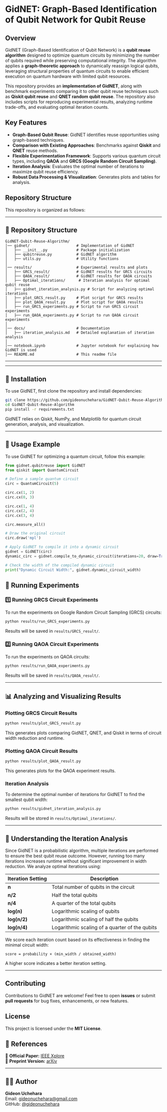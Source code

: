 # GidNET: Graph-Based Identification of Qubit Network for Qubit Reuse

## Overview
GidNET (Graph-Based Identification of Qubit Network) is a **qubit reuse algorithm** designed to optimize quantum circuits by minimizing the number of qubits required while preserving computational integrity. The algorithm applies a **graph-theoretic approach** to dynamically reassign logical qubits, leveraging structural properties of quantum circuits to enable efficient execution on quantum hardware with limited qubit resources.

This repository provides an **implementation of GidNET**, along with benchmark experiments comparing it to other qubit reuse techniques such as **Qiskit qubit reuse** and **QNET random qubit reuse**. The repository also includes scripts for reproducing experimental results, analyzing runtime trade-offs, and evaluating optimal iteration counts.

## Key Features
- **Graph-Based Qubit Reuse**: GidNET identifies reuse opportunities using graph-based techniques.
- **Comparison with Existing Approaches**: Benchmarks against **Qiskit** and **QNET** reuse methods.
- **Flexible Experimentation Framework**: Supports various quantum circuit types, including **QAOA** and **GRCS (Google Random Circuit Sampling)**.
- **Iteration Analysis**: Evaluates the optimal number of iterations to maximize qubit reuse efficiency.
- **Robust Data Processing & Visualization**: Generates plots and tables for analysis.

## Repository Structure
This repository is organized as follows:

---

## 📂 Repository Structure

```
GidNET-Qubit-Reuse-Algorithm/
│── gidnet/                     # Implementation of GidNET
│   ├── __init__.py             # Package initialization
│   ├── qubitreuse.py           # GidNET algorithm
│   ├── utils.py                # Utility functions
│
│── results/                    # Experimental results and plots
│   ├── GRCS_result/            # GidNET results for GRCS circuits
│   ├── QAOA_result/            # GidNET results for QAOA circuits
│   ├── Optimal_iterations/      # Iteration analysis for optimal qubit reuse
│   ├── gidnet_iteration_analysis.py # Script for analyzing optimal iterations
│   ├── plot_GRCS_result.py     # Plot script for GRCS results
│   ├── plot_QAOA_result.py     # Plot script for QAOA results
│   ├── run_GRCS_experiments.py # Script to run GRCS circuit experiments
│   ├── run_QAOA_experiments.py # Script to run QAOA circuit experiments
│
│── docs/                       # Documentation
│   ├── iteration_analysis.md   # Detailed explanation of iteration analysis
│
│── notebook.ipynb              # Jupyter notebook for explaining how GidNET is used
│── README.md                   # This readme file
```

---

<!--

### **1. Core Algorithm (gidnet/)**
- **`gidnet/qubitreuse.py`** - Implementation of GidNET’s qubit reuse algorithm.
- **`gidnet/utils.py`** - Helper functions, including circuit transformations and analysis tools.
- **`gidnet/__init__.py`** - Package initialization.

### **2. Experimental Results (results/)**
Contains data, scripts, and plots generated from benchmark experiments:

- **GRCS_result/** - Results from Google Random Circuit Sampling experiments.
- **QAOA_result/** - Results from Quantum Approximate Optimization Algorithm (QAOA) circuits.
- **Optimal_iterations/** - Analysis of iteration count needed to achieve optimal qubit reuse.
- **data/** - Raw datasets used in experiments.
- **`run_GRCS_experiments.py`** - Script for running GRCS circuit experiments.
- **`run_QAOA_experiments.py`** - Script for running QAOA circuit experiments.
- **`plot_GRCS_result.py`** - Script for visualizing GRCS results.
- **`plot_QAOA_result.py`** - Script for visualizing QAOA results.
- **`gidnet_iteration_analysis.py`** - Computes the optimal number of iterations for GidNET.

### **3. Documentation (docs/)**
Contains explanatory materials and theoretical insights:
- **`docs/optimal_iterations_analysis.md`** - Explanation of how optimal iterations for GidNET are determined.
 -->
 
 ---

## 🔧 Installation

To use GidNET, first clone the repository and install dependencies:

```bash
git clone https://github.com/gideonuchehara/GidNET-Qubit-Reuse-Algorithm.git
cd GidNET-Qubit-Reuse-Algorithm
pip install -r requirements.txt
```

GidNET relies on Qiskit, NumPy, and Matplotlib for quantum circuit generation, analysis, and visualization.

---

## 📌 Usage Example

To use GidNET for optimizing a quantum circuit, follow this example:

```python
from gidnet.qubitreuse import GidNET
from qiskit import QuantumCircuit

# Define a sample quantum circuit
circ = QuantumCircuit(5)

circ.cx(1, 2)
circ.cx(0, 3)

circ.cx(1, 4)
circ.cx(2, 4)
circ.cx(3, 4)

circ.measure_all()

# Draw the original circuit
circ.draw('mpl')

# Apply GidNET to compile it into a dynamic circuit
gidnet = GidNET(circ)
dynamic_circ = gidnet.compile_to_dynamic_circuit(iterations=20, draw=True)

# Check the width of the compiled dynamic circuit
print("Dynamic Circuit Width:", gidnet.dynamic_circuit_width)
```


## 🚀 Running Experiments

### 1️⃣ **Running GRCS Circuit Experiments**

To run the experiments on Google Random Circuit Sampling (GRCS) circuits:

```bash
python results/run_GRCS_experiments.py
```

Results will be saved in `results/GRCS_result/`.

### 2️⃣ **Running QAOA Circuit Experiments**

To run the experiments on QAOA circuits:

```bash
python results/run_QAOA_experiments.py
```

Results will be saved in `results/QAOA_result/`.

---

## 📊 Analyzing and Visualizing Results

### **Plotting GRCS Circuit Results**
```bash
python results/plot_GRCS_result.py
```
This generates plots comparing GidNET, QNET, and Qiskit in terms of circuit width reduction and runtime.

### **Plotting QAOA Circuit Results**
```bash
python results/plot_QAOA_result.py
```
This generates plots for the QAOA experiment results.

### **Iteration Analysis**
To determine the optimal number of iterations for GidNET to find the smallest qubit width:
```bash
python results/gidnet_iteration_analysis.py
```
Results will be stored in `results/Optimal_iterations/`.

---

## 📖 Understanding the Iteration Analysis

Since GidNET is a probabilistic algorithm, multiple iterations are performed to ensure the best qubit reuse outcome. However, running too many iterations increases runtime without significant improvement in width reduction. We analyze optimal iterations using:

| Iteration Setting  | Description |
|--------------------|-------------|
| **n**             | Total number of qubits in the circuit |
| **n/2**           | Half the total qubits |
| **n/4**           | A quarter of the total qubits |
| **log(n)**        | Logarithmic scaling of qubits |
| **log(n/2)**      | Logarithmic scaling of half the qubits |
| **log(n/4)**      | Logarithmic scaling of a quarter of the qubits |

We score each iteration count based on its effectiveness in finding the minimal circuit width:

```
score = probability × (min_width / obtained_width)
```

A higher score indicates a better iteration setting.

---

## Contributing
Contributions to GidNET are welcome! Feel free to open **issues** or submit **pull requests** for bug fixes, enhancements, or new features.

## License
This project is licensed under the **MIT License**.

## 📜 References

📄 **Official Paper:** [IEEE Xplore](https://ieeexplore.ieee.org/abstract/document/10821360?casa_token=F2Zpmr1CPiMAAAAA:mu8Zo15ZlD9sAoOst3680nRpIaIB5Tu_HXSiKofl6KUnf69q6yf__uJrVKdnaSuw0sP3q1MxdQ)  
📄 **Preprint Version:** [arXiv](https://arxiv.org/abs/2410.08817)

---

## 👨‍💻 Author

**Gideon Uchehara**  
Email: [gideonuchehara@gmail.com](mailto:gideonuchehara@gmail.com)  
GitHub: [@gideonuchehara](https://github.com/gideonuchehara)


